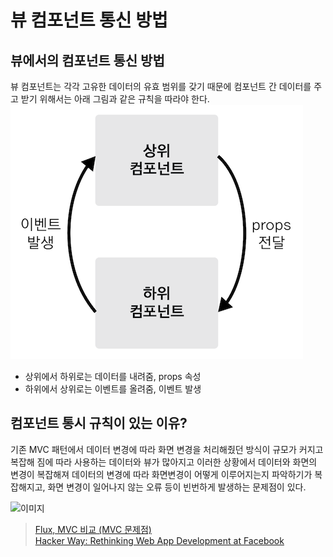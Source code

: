 # 뷰 컴포넌트 통신 방법

## 뷰에서의 컴포넌트 통신 방법
뷰 컴포넌트는 각각 고유한 데이터의 유효 범위를 갖기 때문에 컴포넌트 간 데이터를 주고 받기 위해서는 아래 그림과 같은 규칙을 따라야 한다.  
![뷰 데이터 흐흠](/components-communication.png)
- 상위에서 하위로는 데이터를 내려줌, props 속성
- 하위에서 상위로는 이벤트를 올려줌, 이벤트 발생  

## 컴포넌트 통시 규칙이 있는 이유?
기존 MVC 패턴에서 데이터 변경에 따라 화면 변경을 처리해줬던 방식이 규모가 커지고 복잡해 짐에 따라 사용하는 데이터와 뷰가 많아지고 이러한 상황에서 데이터와 화면의 변경이 복잡해져 데이터의 변경에 따라 화면변경이 어떻게 이루어지는지 파악하기가 복잡해지고, 화면 변경이 일어나지 않는 오류 등이 빈번하게 발생하는 문제점이 있다.

![이미지](https://t1.daumcdn.net/cfile/tistory/999442465BA51F4D22)

>[Flux, MVC 비교 (MVC 문제점)](https://beomy.tistory.com/44)  
>[Hacker Way: Rethinking Web App Development at Facebook](https://www.youtube.com/watch?v=nYkdrAPrdcw)